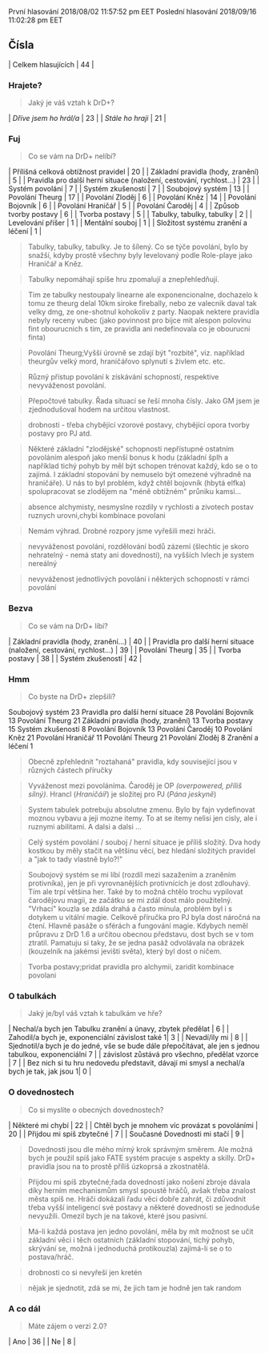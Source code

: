 První hlasování 2018/08/02 11:57:52 pm EET
Poslední hlasování 2018/09/16 11:02:28 pm EET

## Čísla
| Celkem hlasujících | 44 |

### Hrajete?

> Jaký je váš vztah k DrD+?

| *Dříve jsem ho hrál/a* | 23 |
| *Stále ho hraji* | 21 |

### Fuj

> Co se vám na DrD+ nelíbí?

| Přílišná celková obtížnost pravidel | 20 |
| Základní pravidla (hody, zranění) | 5 |
| Pravidla pro další herní situace (naložení, cestování, rychlost...) | 23 |
| Systém povolání | 7 |
| Systém zkušeností | 7 |
| Soubojový systém | 13 |
| Povolání Theurg | 17 |
| Povolání Zloděj | 6 |
| Povolání Kněz | 14 |
| Povolání Bojovník | 6 |
| Povolání Hraničář | 5 |
| Povolání Čaroděj | 4 |
| Způsob tvorby postavy | 6 |
| Tvorba postavy | 5 |
| Tabulky, tabulky, tabulky | 2 |
| Levelování příšer | 1 |
| Mentální souboj | 1 |
| Složitost systému zranění a léčení | 1 |

> Tabulky, tabulky, tabulky. Je to šílený. Co se týče povolání, bylo by snažší, kdyby prostě všechny byly levelovaný podle Role-playe jako Hraničář a Kněz.

> Tabulky nepomáhají spíše hru zpomalují a znepřehledňují.

> Tim ze tabulky nestoupaly linearne ale exponencionalne, dochazelo k tomu ze theurg delal 10km siroke firebally, nebo ze valecnik daval tak velky dmg, ze one-shotnul kohokoliv z party. Naopak nektere pravidla nebyly receny vubec (jako povinnost pro bijce mit alespon polovinu fint obourucnich s tim, ze pravidla ani nedefinovala co je obourucni finta)

> Povolání Theurg;Vyšší úrovně se zdají být "rozbité", viz. například theurgův velký mord, hraničářovo splynutí s živlem etc. etc.

> Různý přístup povolání k získávání schopností, respektive nevyváženost povolání.

> Přepočtové tabulky. Řada situací se řeší mnoha čísly. Jako GM jsem je zjednodušoval hodem na určitou vlastnost.

> drobnosti - třeba chybějící vzorové postavy, chybějící opora tvorby postavy pro PJ atd.

> Některé základní "zlodějské" schopnosti nepřístupné ostatním povoláním alespoň jako menší bonus k hodu (základní šplh a například tichý pohyb by měl být schopen trénovat každý, kdo se o to zajímá. I základní stopování by nemuselo být omezené výhradně na hraničáře). U nás to byl problém, když chtěl bojovník (hbytá elfka) spolupracovat se zlodějem na "méně obtížném" průniku kamsi...

> absence alchymisty, nesmyslne rozdily v rychlosti a zivotech postav ruznych urovni,chybi kombinace povolani

> Nemám výhrad. Drobné rozpory jsme vyřešili mezi hráči.

> nevyváženost povolání, rozdělování bodů zázemí (šlechtic je skoro nehratelný - nemá staty ani dovednosti), na vyšších lvlech je system nereálný

> nevyváženost jednotlivých povolání i některých schopností v rámci povolání

### Bezva

> Co se vám na DrD+ líbí?

| Základní pravidla (hody, zranění...) | 40 |
| Pravidla pro další herní situace (naložení, cestování, rychlost...) | 39 |
| Povolání Theurg | 35 |
| Tvorba postavy | 38 |
| Systém zkušeností | 42 |

### Hmm

> Co byste na DrD+ zlepšili?

Soubojový systém 23
Pravidla pro další herní situace 28
Povolání Bojovník 13
Povolání Theurg 21
Základní pravidla (hody, zranění) 13
Tvorba postavy 15
Systém zkušeností 8
Povolání Bojovník 13
Povolání Čaroděj 10
Povolání Kněz 21
Povolání Hraničář 11
Povolání Theurg 21
Povolání Zloděj 8
Zranění a léčení 1

> Obecně zpřehlednit "roztahaná" pravidla, kdy související jsou v různých částech příručky

> Vyváženost mezi povoláníma. Čaroděj je OP *(overpowered, příliš silný)*. Hrancl (*Hraničáíř*) je složitej pro PJ (*Pána jeskyně*)

> System tabulek potrebuju absolutne zmenu. Bylo by fajn vydefinovat moznou vybavu a jeji mozne itemy. To at se itemy nelisi jen cisly, ale i ruznymi abilitami. A dalsi a dalsi ...

> Celý systém povolání / souboj / herní situace je příliš složitý. Dva hody kostkou by měly stačit na většinu věcí, bez hledání složitých pravidel a "jak to tady vlastně bylo?!"

> Soubojový systém se mi líbí (rozdíl mezi sazažením a zraněním protivníka), jen je při vyrovnanějších protivnících je dost zdlouhavý. Tím ale trpí většina her. Také by to možná chtělo trochu vypilovat čarodějovu magii, ze začátku se mi zdál dost málo použitelný. "Vrhací" kouzla se zdála drahá a často minula, problém byl i s dotykem u vitální magie. Celkově příručka pro PJ byla dost náročná na čtení. Hlavně pasáže o sférách a fungování magie. Kdybych neměl průpravu z DrD 1.6 a určitou obecnou představu, dost bych se v tom ztratil. Pamatuju si taky, že se jedna pasáž odvolávala na obrázek (kouzelník na jakémsi jevišti světa), který byl dost o ničem.

> Tvorba postavy;pridat pravidla pro alchymii, zaridit kombinace povolani

### O tabulkách

> Jaký je/byl váš vztah k tabulkám ve hře?

| Nechal/a bych jen Tabulku zranění a únavy, zbytek předělat | 6 |
| Zahodil/a bych je, exponenciální závislost také 1| 3 |
| Nevadí/ily mi | 8 |
| Sjednotil/a bych je do jedné, vše se bude dále přepočítávat, ale jen s jednou tabulkou, exponenciální 7 |
| závislost zůstává pro všechno, předělat vzorce | 7 |
| Bez nich si tu hru nedovedu představit, dávají mi smysl a nechal/a bych je tak, jak jsou 1| 0 |

### O dovednostech

> Co si myslíte o obecných dovednostech?

| Některé mi chybí | 22 |
| Chtěl bych je mnohem víc provázat s povoláními | 20 |
| Přijdou mi spíš zbytečné | 7 |
| Současné Dovednosti mi stačí | 9 |

> Dovednosti jsou dle mého mírný krok správným směrem. Ale možná bych je použil spíš jako FATE systém pracuje s aspekty a skilly. DrD+ pravidla jsou na to prostě příliš úzkoprsá a zkostnatělá.

> Přijdou mi spíš zbytečné;řada dovedností jako nošení zbroje dávala díky herním mechanismům smysl spoustě hráčů, avšak třeba znalost města spíš ne. Hráči dokázali řadu věci dobře zahrát, či zdůvodnit třeba vyšší inteligencí své postavy a některé dovednosti se jednoduše nevyužili. Omezil bych je na takové, které jsou pasivní.

> Má-li každá postava jen jedno povolání, měla by mít možnost se učit základní věci i těch ostatních (základní stopování, tichý pohyb, skrývání se, možná i jednoduchá protikouzla) zajímá-li se o to postava/hráč.

> drobnosti co si nevyřeší jen kretén

> nějak je sjednotit, zdá se mi, že jich tam je hodně jen tak random

### A co dál

> Máte zájem o verzi 2.0?

| Ano | 36 |
| Ne | 8 |